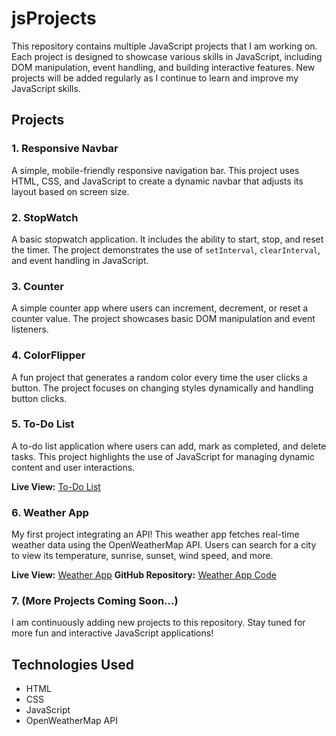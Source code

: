 # jsProjects

This repository contains multiple JavaScript projects that I am working on. Each project is designed to showcase various skills in JavaScript, including DOM manipulation, event handling, and building interactive features. New projects will be added regularly as I continue to learn and improve my JavaScript skills.

## Projects

### 1. **Responsive Navbar**
   A simple, mobile-friendly responsive navigation bar. This project uses HTML, CSS, and JavaScript to create a dynamic navbar that adjusts its layout based on screen size.

### 2. **StopWatch**
   A basic stopwatch application. It includes the ability to start, stop, and reset the timer. The project demonstrates the use of `setInterval`, `clearInterval`, and event handling in JavaScript.

### 3. **Counter**
   A simple counter app where users can increment, decrement, or reset a counter value. The project showcases basic DOM manipulation and event listeners.

### 4. **ColorFlipper**
   A fun project that generates a random color every time the user clicks a button. The project focuses on changing styles dynamically and handling button clicks.

### 5. **To-Do List**
   A to-do list application where users can add, mark as completed, and delete tasks. This project highlights the use of JavaScript for managing dynamic content and user interactions.

   **Live View:** [To-Do List](https://todolist-sand-six.vercel.app/)

### 6. **Weather App**
   My first project integrating an API! This weather app fetches real-time weather data using the OpenWeatherMap API. Users can search for a city to view its temperature, sunrise, sunset, wind speed, and more.

   **Live View:** [Weather App](https://tinyurl.com/mry8mmzn)
   **GitHub Repository:** [Weather App Code](https://github.com/sk-adi/jsProjects)

### 7. **(More Projects Coming Soon...)**
   I am continuously adding new projects to this repository. Stay tuned for more fun and interactive JavaScript applications!

## Technologies Used

- HTML
- CSS
- JavaScript
- OpenWeatherMap API

